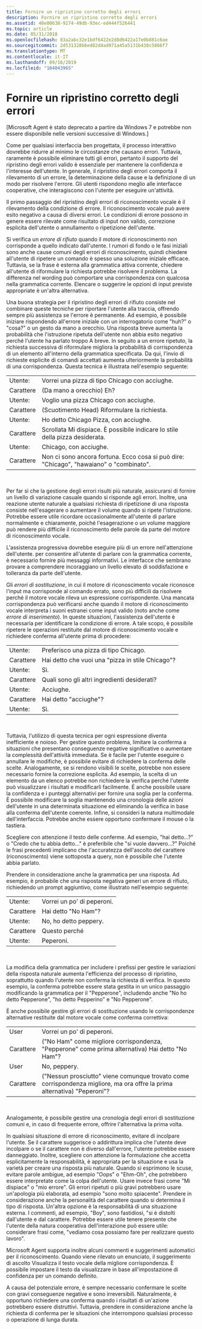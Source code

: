 ```yaml
---
title: Fornire un ripristino corretto degli errori
description: Fornire un ripristino corretto degli errori
ms.assetid: 48e00638-9274-49db-93ec-ed444f526441
ms.topic: article
ms.date: 05/31/2018
ms.openlocfilehash: 83a2abc32e1bdf6422e2d8d6422a17e0b881c6ae
ms.sourcegitcommit: 2d531328b6ed82d4ad971a45a5131b430c5866f7
ms.translationtype: MT
ms.contentlocale: it-IT
ms.lasthandoff: 09/16/2019
ms.locfileid: "104043965"
---
```

# <a name="provide-good-error-recovery"></a>Fornire un ripristino corretto degli errori

\[Microsoft Agent è stato deprecato a partire da Windows 7 e potrebbe non essere disponibile nelle versioni successive di Windows.\]

Come per qualsiasi interfaccia ben progettata, il processo interattivo dovrebbe ridurre al minimo le circostanze che causano errori. Tuttavia, raramente è possibile eliminare tutti gli errori, pertanto il supporto del ripristino degli errori valido è essenziale per mantenere la confidenza e l'interesse dell'utente. In generale, il ripristino degli errori comporta il rilevamento di un errore, la determinazione della cause e la definizione di un modo per risolvere l'errore. Gli utenti rispondono meglio alle interfacce cooperative, che interagiscono con l'utente per eseguire un'attività.

Il primo passaggio del ripristino degli errori di riconoscimento vocale è il rilevamento della condizione di errore. Il riconoscimento vocale può avere esito negativo a causa di diversi errori. Le condizioni di errore possono in genere essere rilevate come risultato di input non valido, correzione esplicita dell'utente o annullamento o ripetizione dell'utente.

Si verifica un *errore di rifiuto* quando il motore di riconoscimento non corrisponde a quello indicato dall'utente. I rumori di fondo o le fasi iniziali sono anche cause comuni degli errori di riconoscimento, quindi chiedere all'utente di ripetere un comando è spesso una soluzione iniziale efficace. Tuttavia, se la frase è esterna alla grammatica attiva corrente, chiedere all'utente di riformulare la richiesta potrebbe risolvere il problema. La differenza nel wording può comportare una corrispondenza con qualcosa nella grammatica corrente. Elencare o suggerire le opzioni di input previste appropriate è un'altra alternativa.

Una buona strategia per il ripristino degli errori di rifiuto consiste nel combinare queste tecniche per riportare l'utente alla traccia, offrendo sempre più assistenza se l'errore è permanente. Ad esempio, è possibile iniziare rispondendo all'errore iniziale con un interrogatorio come "huh?" o "cosa?" o un gesto da mano a orecchio. Una risposta breve aumenta la probabilità che l'istruzione ripetuta dell'utente non abbia esito negativo perché l'utente ha parlato troppo A breve. In seguito a un errore ripetuto, la richiesta successiva di riformulare migliora la probabilità di corrispondenza di un elemento all'interno della grammatica specificata. Da qui, l'invio di richieste esplicite di comandi accettati aumenta ulteriormente la probabilità di una corrispondenza. Questa tecnica è illustrata nell'esempio seguente:



|            |                                                                            |
|------------|----------------------------------------------------------------------------|
| Utente:      | Vorrei una pizza di tipo Chicago con acciughe.                             |
| Carattere | (Da mano a orecchio) Eh?                                                         |
| Utente:      | Voglio una pizza Chicago con acciughe.                                     |
| Carattere | (Scuotimento Head) Riformulare la richiesta.                                 |
| Utente:      | Ho detto Chicago Pizza, con acciughe.                                      |
| Carattere | Scrollata Mi dispiace. È possibile indicare lo stile della pizza desiderata.                    |
| Utente:      | Chicago, con acciughe.                                                   |
| Carattere | Non ci sono ancora fortuna. Ecco cosa si può dire: "Chicago", "hawaiano" o "combinato". |



 

Per far sì che la gestione degli errori risulti più naturale, assicurarsi di fornire un livello di variazione casuale quando si risponde agli errori. Inoltre, una reazione utente naturale a qualsiasi richiesta di ripetizione di una risposta consiste nell'esagerare o aumentare il volume quando si ripete l'istruzione. Potrebbe essere utile ricordare occasionalmente all'utente di parlare normalmente e chiaramente, poiché l'esagerazione o un volume maggiore può rendere più difficile il riconoscimento delle parole da parte del motore di riconoscimento vocale.

L'assistenza progressiva dovrebbe eseguire più di un errore nell'attenzione dell'utente. per consentire all'utente di parlare con la grammatica corrente, è necessario fornire più messaggi informativi. Le interfacce che sembrano provare a comprendere incoraggiano un livello elevato di soddisfazione e tolleranza da parte dell'utente.

Gli *errori di sostituzione*, in cui il motore di riconoscimento vocale riconosce l'input ma corrisponde al comando errato, sono più difficili da risolvere perché il motore vocale rileva un espressione corrispondente. Una mancata corrispondenza può verificarsi anche quando il motore di riconoscimento vocale interpreta i suoni estranei come input valido (noto anche come *errore di inserimento*). In queste situazioni, l'assistenza dell'utente è necessaria per identificare la condizione di errore. A tale scopo, è possibile ripetere le operazioni restituite dal motore di riconoscimento vocale e richiedere conferma all'utente prima di procedere:



|            |                                                   |
|------------|---------------------------------------------------|
| Utente:      | Preferisco una pizza di tipo Chicago.                   |
| Carattere | Hai detto che vuoi una "pizza in stile Chicago"?   |
| Utente:      | Sì.                                              |
| Carattere | Quali sono gli altri ingredienti desiderati? |
| Utente:      | Acciughe.                                        |
| Carattere | Hai detto "acciughe"?                          |
| Utente:      | Sì.                                              |



 

Tuttavia, l'utilizzo di questa tecnica per ogni espressione diventa inefficiente e noioso. Per gestire questo problema, limitare la conferma a situazioni che presentano conseguenze negative significative o aumentare la complessità dell'attività immediata. Se è facile per l'utente eseguire o annullare le modifiche, è possibile evitare di richiedere la conferma delle scelte. Analogamente, se si rendono visibili le scelte, potrebbe non essere necessario fornire la correzione esplicita. Ad esempio, la scelta di un elemento da un elenco potrebbe non richiedere la verifica perché l'utente può visualizzare i risultati e modificarli facilmente. È anche possibile usare la confidenza e i punteggi alternativi per fornire una soglia per la conferma. È possibile modificare la soglia mantenendo una cronologia delle azioni dell'utente in una determinata situazione ed eliminando la verifica in base alla conferma dell'utente coerente. Infine, si consideri la natura multimodale dell'interfaccia. Potrebbe anche essere opportuno confermare il mouse o la tastiera.

Scegliere con attenzione il testo delle conferme. Ad esempio, "hai detto...?" o "Credo che tu abbia detto..." è preferibile che "si vuole davvero...?" Poiché le frasi precedenti implicano che l'accuratezza dell'ascolto del carattere (riconoscimento) viene sottoposta a query, non è possibile che l'utente abbia parlato.

Prendere in considerazione anche la grammatica per una risposta. Ad esempio, è probabile che una risposta negativa generi un errore di rifiuto, richiedendo un prompt aggiuntivo, come illustrato nell'esempio seguente:



|            |                          |
|------------|--------------------------|
| Utente:      | Vorrei un po' di peperoni. |
| Carattere | Hai detto "No Ham"?    |
| Utente:      | No, ho detto peppery.    |
| Carattere | Questo perché                     |
| Utente:      | Peperoni.               |



 

La modifica della grammatica per includere i prefissi per gestire le variazioni della risposta naturale aumenta l'efficienza del processo di ripristino, soprattutto quando l'utente non conferma la richiesta di verifica. In questo esempio, la conferma potrebbe essere stata gestita in un unico passaggio modificando la grammatica per il "Pepperone", includendo anche "No ho detto Pepperone", "ho detto Pepperino" e "No Pepperone".

È anche possibile gestire gli errori di sostituzione usando le corrispondenze alternative restituite dal motore vocale come conferma correttiva:



|           |                                                                                        |
|-----------|----------------------------------------------------------------------------------------|
| User      | Vorrei un po' di peperoni.                                                               |
| Carattere | ("No Ham" come migliore corrispondenza, "Pepperone" come prima alternativa) Hai detto "No Ham"? |
| User      | No, peppery.                                                                         |
| Carattere | ("Nessun prosciutto" viene comunque trovato come corrispondenza migliore, ma ora offre la prima alternativa) "Peperoni"?    |



 

Analogamente, è possibile gestire una cronologia degli errori di sostituzione comuni e, in caso di frequente errore, offrire l'alternativa la prima volta.

In qualsiasi situazione di errore di riconoscimento, evitare di incolpare l'utente. Se il carattere suggerisce o addirittura implica che l'utente deve incolpare o se il carattere non è diverso dall'errore, l'utente potrebbe essere danneggiato. Inoltre, scegliere con attenzione la formulazione che accetta esplicitamente la responsabilità, è appropriata per la situazione e usa la varietà per creare una risposta più naturale. Quando si esprimono le scuse, evitare parole ambigue, ad esempio "Oops" o "Ehm-Oh", che potrebbero essere interpretate come la colpa dell'utente. Usare invece frasi come "Mi dispiace" o "mio errore". Gli errori ripetuti o più gravi potrebbero usare un'apologia più elaborata, ad esempio "sono molto spiacente". Prendere in considerazione anche la personalità del carattere quando si determina il tipo di risposta. Un'altra opzione è la responsabilità di una situazione esterna. I commenti, ad esempio, "Boy", sono fastidiosi, "si è distolti dall'utente e dal carattere. Potrebbe essere utile tenere presente che l'utente della natura cooperativa dell'interazione può essere utile: considerare frasi come, "vediamo cosa possiamo fare per realizzare questo lavoro".

Microsoft Agent supporta inoltre alcuni commenti e suggerimenti automatici per il riconoscimento. Quando viene rilevato un enunciato, il suggerimento di ascolto Visualizza il testo vocale della migliore corrispondenza. È possibile impostare il testo da visualizzare in base all'impostazione di confidenza per un comando definito.

A causa del potenziale errore, è sempre necessario confermare le scelte con gravi conseguenze negative e sono irreversibili. Naturalmente, è opportuno richiedere una conferma quando i risultati di un'azione potrebbero essere distruttivi. Tuttavia, prendere in considerazione anche la richiesta di conferma per le situazioni che interrompono qualsiasi processo o operazione di lunga durata.

 

 




